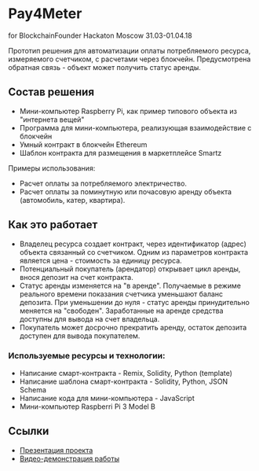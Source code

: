# Pay4Meter
for BlockchainFounder Hackaton Moscow 31.03-01.04.18

Прототип решения для автоматизации оплаты потребляемого ресурса, измеряемого счетчиком, с расчетами через блокчейн. Предусмотрена обратная связь - объект может получить статус аренды.

## Состав решения

  - Мини-компьютер Raspberry Pi, как пример типового объекта из "интернета вещей"
  - Программа для мини-компьютера, реализующая взаимодействие с блокчейн
  - Умный контракт в блокчейн Ethereum
  - Шаблон контракта для размещения в маркетплейсе Smartz

Примеры использования:

  - Расчет оплаты за потребляемого электричество.
  - Расчет оплаты за поминутную или почасовую аренду объекта (автомобиль, катер, квартира).
 
## Как это работает
  - Владелец ресурса создает контракт, через идентификатор (адрес) объекта связанный со счетчиком. Одним из параметров контракта является цена - стоимость за единицу ресурса.
  - Потенциальный покупатель (арендатор) открывает цикл аренды, внося депозит на счет контракта.
  - Статус аренды изменяется на "в аренде". Получаемые в режиме реального времени показания счетчика уменьшают баланс депозита. При уменьшении до нуля - статус аренды принудительно меняется на "свободен". Заработанные на аренде средства доступны для вывода на счет владельца.
  - Покупатель может досрочно прекратить аренду, остаток депозита доступен для вывода покупателем.

### Используемые ресурсы и технологии:
  - Написание смарт-контракта - Remix, Solidity, Python (template)
  - Написание шаблона смарт-контракта - Solidity, Python, JSON Schema
  - Написание кода для мини-компьютера - JavaScript
  - Мини-компьютер Raspberri Pi 3 Model B

## Ссылки

  - [Презентация проекта][Pres]
  - [Видео-демонстрация работы][Video]


[//]: #Линки

   [Pres]: <Pay4Meter.pdf>
   [Video]: <demo.mp4>

